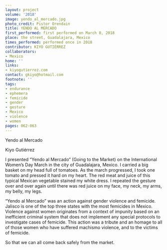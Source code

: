 ```yaml
---
layout: project
volume: '2018'
image: yendo_al_mercado.jpg
photo_credit: Pistor Orendain
title: YENDO AL MERCADO
first_performed: first performed on March 8, 2018
place: the street, Guadalajara, Mexico
times_performed: performed once in 2018
contributor: KIYO GUTIÉRREZ
collaborators:
- Mexico
home: ''
links:
- kiyogutierrez.com
contact: gkiyo@hotmail.com
footnote: ''
tags:
- endurance
- ephemera
- femicide
- gender
- gesture
- Mexico
- violence
- women
pages: 062-063
---
```


Yendo al Mercado

Kiyo Gutiérrez

I presented “Yendo al Mercado” (Going to the Market) on the International Women’s Day March in the city of Guadalajara, Mexico. I carried a big basket on my head full of tomatoes. As the march progressed, I took one tomato and pressed it hard on my heart. The red meat and juice of this typical Mexican vegetable stained my white dress. I repeated the gesture over and over again until there was red juice on my face, my neck, my arms, my belly, my legs.

“Yendo al Mercado” was an action against gender violence and femicide. Jalisco is one of the top three states with the most femicides in Mexico. Violence against women originates from a context of impunity based on an inefficient criminal system that does not implement any special protocols to investigate cases of femicide. This action was a tribute and an homage to all of those women who have suffered machismo violence, and to the victims of femicide.

So that we can all come back safely from the market.
